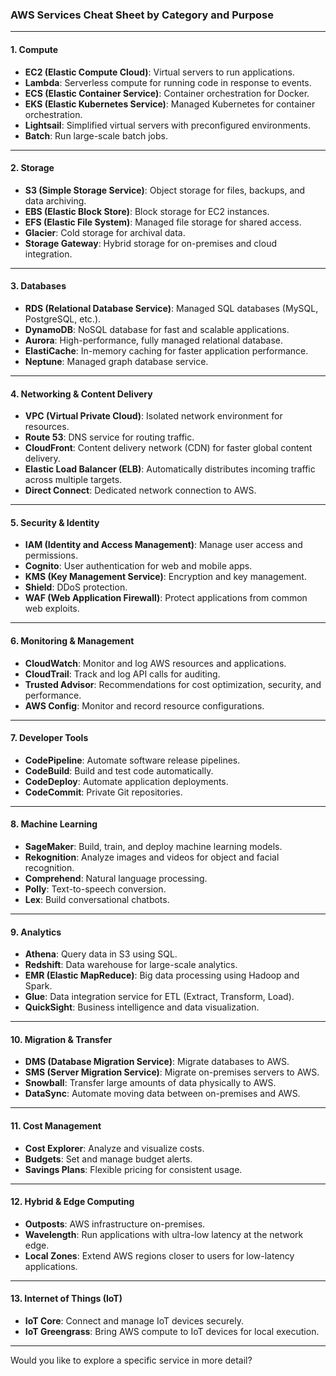 ### **AWS Services Cheat Sheet by Category and Purpose**

---

#### **1. Compute**

- **EC2 (Elastic Compute Cloud)**: Virtual servers to run applications.
- **Lambda**: Serverless compute for running code in response to events.
- **ECS (Elastic Container Service)**: Container orchestration for Docker.
- **EKS (Elastic Kubernetes Service)**: Managed Kubernetes for container orchestration.
- **Lightsail**: Simplified virtual servers with preconfigured environments.
- **Batch**: Run large-scale batch jobs.

---

#### **2. Storage**

- **S3 (Simple Storage Service)**: Object storage for files, backups, and data archiving.
- **EBS (Elastic Block Store)**: Block storage for EC2 instances.
- **EFS (Elastic File System)**: Managed file storage for shared access.
- **Glacier**: Cold storage for archival data.
- **Storage Gateway**: Hybrid storage for on-premises and cloud integration.

---

#### **3. Databases**

- **RDS (Relational Database Service)**: Managed SQL databases (MySQL, PostgreSQL, etc.).
- **DynamoDB**: NoSQL database for fast and scalable applications.
- **Aurora**: High-performance, fully managed relational database.
- **ElastiCache**: In-memory caching for faster application performance.
- **Neptune**: Managed graph database service.

---

#### **4. Networking & Content Delivery**

- **VPC (Virtual Private Cloud)**: Isolated network environment for resources.
- **Route 53**: DNS service for routing traffic.
- **CloudFront**: Content delivery network (CDN) for faster global content delivery.
- **Elastic Load Balancer (ELB)**: Automatically distributes incoming traffic across multiple targets.
- **Direct Connect**: Dedicated network connection to AWS.

---

#### **5. Security & Identity**

- **IAM (Identity and Access Management)**: Manage user access and permissions.
- **Cognito**: User authentication for web and mobile apps.
- **KMS (Key Management Service)**: Encryption and key management.
- **Shield**: DDoS protection.
- **WAF (Web Application Firewall)**: Protect applications from common web exploits.

---

#### **6. Monitoring & Management**

- **CloudWatch**: Monitor and log AWS resources and applications.
- **CloudTrail**: Track and log API calls for auditing.
- **Trusted Advisor**: Recommendations for cost optimization, security, and performance.
- **AWS Config**: Monitor and record resource configurations.

---

#### **7. Developer Tools**

- **CodePipeline**: Automate software release pipelines.
- **CodeBuild**: Build and test code automatically.
- **CodeDeploy**: Automate application deployments.
- **CodeCommit**: Private Git repositories.

---

#### **8. Machine Learning**

- **SageMaker**: Build, train, and deploy machine learning models.
- **Rekognition**: Analyze images and videos for object and facial recognition.
- **Comprehend**: Natural language processing.
- **Polly**: Text-to-speech conversion.
- **Lex**: Build conversational chatbots.

---

#### **9. Analytics**

- **Athena**: Query data in S3 using SQL.
- **Redshift**: Data warehouse for large-scale analytics.
- **EMR (Elastic MapReduce)**: Big data processing using Hadoop and Spark.
- **Glue**: Data integration service for ETL (Extract, Transform, Load).
- **QuickSight**: Business intelligence and data visualization.

---

#### **10. Migration & Transfer**

- **DMS (Database Migration Service)**: Migrate databases to AWS.
- **SMS (Server Migration Service)**: Migrate on-premises servers to AWS.
- **Snowball**: Transfer large amounts of data physically to AWS.
- **DataSync**: Automate moving data between on-premises and AWS.

---

#### **11. Cost Management**

- **Cost Explorer**: Analyze and visualize costs.
- **Budgets**: Set and manage budget alerts.
- **Savings Plans**: Flexible pricing for consistent usage.

---

#### **12. Hybrid & Edge Computing**

- **Outposts**: AWS infrastructure on-premises.
- **Wavelength**: Run applications with ultra-low latency at the network edge.
- **Local Zones**: Extend AWS regions closer to users for low-latency applications.

---

#### **13. Internet of Things (IoT)**

- **IoT Core**: Connect and manage IoT devices securely.
- **IoT Greengrass**: Bring AWS compute to IoT devices for local execution.

---

Would you like to explore a specific service in more detail?